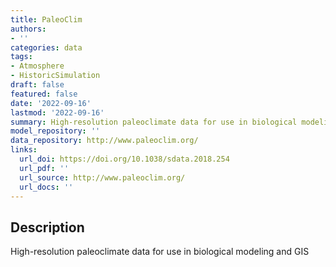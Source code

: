 ```yaml
---
title: PaleoClim
authors:
- ''
categories: data
tags:
- Atmosphere
- HistoricSimulation
draft: false
featured: false
date: '2022-09-16'
lastmod: '2022-09-16'
summary: High-resolution paleoclimate data for use in biological modeling and GIS
model_repository: ''
data_repository: http://www.paleoclim.org/
links:
  url_doi: https://doi.org/10.1038/sdata.2018.254
  url_pdf: ''
  url_source: http://www.paleoclim.org/
  url_docs: ''
---
```


## Description

High-resolution paleoclimate data for use in biological modeling and GIS

